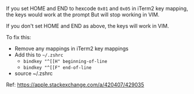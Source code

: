 If you set HOME and END to hexcode `0x01` and `0x05` in iTerm2 key mapping, the keys would work at the prompt
But will stop working in VIM.

If you don't set HOME and END as above, the keys will work in VIM.

To fix this:
- Remove any mappings in iTerm2 key mappings
- Add this to `~/.zshrc`
  * `bindkey "^[[H" beginning-of-line`
  * `bindkey "^[[F" end-of-line`
- source ~/.zshrc

Ref: https://apple.stackexchange.com/a/420407/429035
